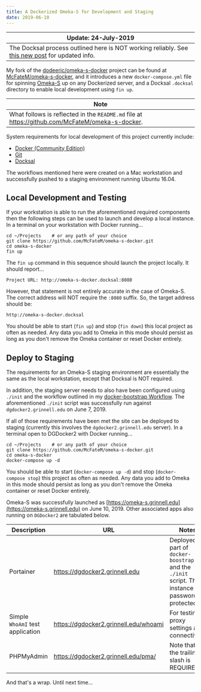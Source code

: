 ```yaml
---
title: A Dockerized Omeka-S for Development and Staging
date: 2019-06-10
---
```

| Update: 24-July-2019 |
| --- |
| The Docksal process outlined here is NOT working reliably.  See [this new post](https://static.grinnell.edu/blogs/McFateM/posts/030-dockerized-omeka-s-starting-over/) for updated info. |

My fork of the [dodeeric/omeka-s-docker](https://github.com/dodeeric/omeka-s-docker) project can be found at [McFateM/omeka-s-docker](https://github.com/McFateM/omeka-s-docker), and it introduces a new `docker-compose.yml` file for spinning [Omeka-S](https://omeka.org/s/) up on any Dockerized server, and a Docksal `.docksal` directory to enable local development using `fin up`.

| Note |
| --- |
| What follows is reflected in the `README.md` file at https://github.com/McFateM/omeka-s-docker. |

System requirements for local development of this project currently include:

- [Docker (Community Edition)](https://docs.docker.com/install/)
- [Git](https://git-scm.com/book/en/v2/Getting-Started-Installing-Git)
- [Docksal](https://docksal.io)

The workflows mentioned here were created on a Mac workstation and successfully pushed to a staging environment running Ubuntu 16.04.

## Local Development and Testing

If your workstation is able to run the aforementioned required components then the following steps can be used to launch and develop a local instance.  In a terminal on your workstation with Docker running...

```
cd ~/Projects    # or any path of your choice
git clone https://github.com/McFateM/omeka-s-docker.git
cd omeka-s-docker
fin up
```

The `fin up` command in this sequence should launch the project locally.  It should report...
```
Project URL: http://omeka-s-docker.docksal:8080
```
However, that statement is not entirely accurate in the case of Omeka-S.  The correct address will NOT require the `:8080` suffix.  So, the target address should be:
```
http://omeka-s-docker.docksal
```

You should be able to start (`fin up`) and stop (`fin down`) this local project as often as needed.  Any data you add to Omeka in this mode should persist as long as you don't remove the Omeka container or reset Docker entirely.

## Deploy to Staging

The requirements for an Omeka-S staging environment are essentially the same as the local workstation, except that Docksal is NOT required.

In addition, the staging server needs to also have been configured using `./init` and the workflow outlined in my [docker-bootstrap Workflow](https://static.grinnell.edu/blogs/McFateM/posts/008-docker-bootstrap-workflow/). The aforementioned `./init` script was successfully run against `dgdocker2.grinnell.edu` on June 7, 2019.

If all of those requirements have been met the site can be deployed to staging (currently this involves the `dgdocker2.grinnell.edu` server). In a terminal open to DGDocker2 with Docker running...

```
cd ~/Projects    # or any path of your choice
git clone https://github.com/McFateM/omeka-s-docker.git
cd omeka-s-docker
docker-compose up -d
```

You should be able to start (`docker-compose up -d`) and stop (`docker-compose stop`) this project as often as needed.  Any data you add to Omeka in this mode should persist as long as you don't remove the Omeka container or reset Docker entirely.  

Omeka-S was successfully launched as [https://omeka-s.grinnell.edu](https://omeka-s.grinnell.edu) on June 10, 2019.  Other associated apps also running on `DGDocker2` are tabulated below.

| Description | URL | Notes |
| --- | --- | --- |
| Portainer | https://dgdocker2.grinnell.edu  | Deployed as part of `docker-boostrap` and the `./init` script. This instance is password protected.
| Simple `WhoAmI` test application  | https://dgdocker2.grinnell.edu/whoami  |For testing proxy settings and connectivity.
| PHPMyAdmin  | https://dgdocker2.grinnell.edu/pma/  | Note that the trailing slash is REQUIRED!  

And that's a wrap.  Until next time...
